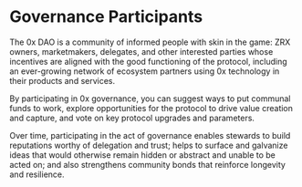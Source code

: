 # Governance Participants

The 0x DAO is a community of informed people with skin in the game: ZRX owners, marketmakers, delegates, and other interested parties whose incentives are aligned with the good functioning of the protocol, including an ever-growing network of ecosystem partners using 0x technology in their products and services.&#x20;

By participating in 0x governance, you can suggest ways to put communal funds to work, explore opportunities for the protocol to drive value creation and capture, and vote on key protocol upgrades and parameters.&#x20;

Over time, participating in the act of governance enables stewards to build reputations worthy of delegation and trust; helps to surface and galvanize ideas that would otherwise remain hidden or abstract and unable to be acted on; and also strengthens community bonds that reinforce longevity and resilience.
